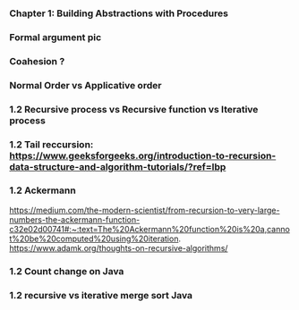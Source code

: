 ### Chapter 1: Building Abstractions with Procedures

### Formal argument pic
### Coahesion ?
### Normal Order vs Applicative order  

### 1.2 Recursive process vs Recursive function vs Iterative process
### 1.2 Tail reccursion: https://www.geeksforgeeks.org/introduction-to-recursion-data-structure-and-algorithm-tutorials/?ref=lbp
### 1.2 Ackermann 
https://medium.com/the-modern-scientist/from-recursion-to-very-large-numbers-the-ackermann-function-c32e02d00741#:~:text=The%20Ackermann%20function%20is%20a,cannot%20be%20computed%20using%20iteration.
https://www.adamk.org/thoughts-on-recursive-algorithms/

### 1.2 Count change on Java
### 1.2 recursive vs iterative merge sort Java